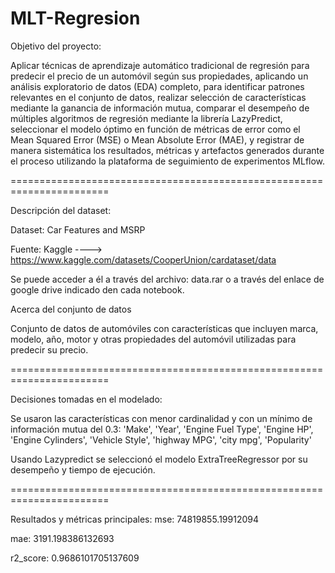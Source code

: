 # MLT-Regresion


Objetivo del proyecto:

Aplicar técnicas de aprendizaje automático tradicional de regresión para predecir el precio de un automóvil según sus propiedades, aplicando un análisis exploratorio de datos (EDA) completo, para identificar patrones relevantes en el conjunto de datos, realizar selección de características mediante la ganancia de información mutua, comparar el desempeño de múltiples algoritmos de regresión mediante la librería LazyPredict, seleccionar el modelo óptimo en función de métricas de error como el Mean Squared Error (MSE) o Mean Absolute Error (MAE), y registrar de manera sistemática los resultados, métricas y artefactos generados durante el proceso utilizando la plataforma de seguimiento de experimentos MLflow.

=======================================================================

Descripción del dataset:

Dataset: Car Features and MSRP

Fuente: Kaggle ----> https://www.kaggle.com/datasets/CooperUnion/cardataset/data

Se puede acceder a él a través del archivo: data.rar o a través del enlace de google drive indicado den cada notebook.

  Acerca del conjunto de datos

Conjunto de datos de automóviles con características que incluyen marca, modelo, año, motor y otras propiedades del automóvil utilizadas para predecir su precio.

=======================================================================

Decisiones tomadas en el modelado:

Se usaron las características con menor cardinalidad y con un mínimo de información mutua del 0.3:  'Make', 'Year', 'Engine Fuel Type', 'Engine HP', 'Engine Cylinders', 'Vehicle Style', 'highway MPG', 'city mpg', 'Popularity'

Usando Lazypredict se seleccionó el modelo ExtraTreeRegressor por su desempeño y tiempo de ejecución.


=======================================================================

Resultados y métricas principales:
mse: 74819855.19912094

mae: 3191.198386132693

r2_score: 0.9686101705137609
